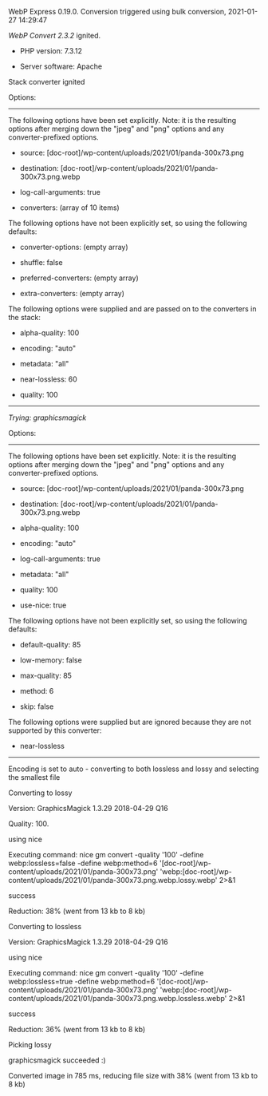 WebP Express 0.19.0. Conversion triggered using bulk conversion, 2021-01-27 14:29:47

*WebP Convert 2.3.2*  ignited.
- PHP version: 7.3.12
- Server software: Apache

Stack converter ignited

Options:
------------
The following options have been set explicitly. Note: it is the resulting options after merging down the "jpeg" and "png" options and any converter-prefixed options.
- source: [doc-root]/wp-content/uploads/2021/01/panda-300x73.png
- destination: [doc-root]/wp-content/uploads/2021/01/panda-300x73.png.webp
- log-call-arguments: true
- converters: (array of 10 items)

The following options have not been explicitly set, so using the following defaults:
- converter-options: (empty array)
- shuffle: false
- preferred-converters: (empty array)
- extra-converters: (empty array)

The following options were supplied and are passed on to the converters in the stack:
- alpha-quality: 100
- encoding: "auto"
- metadata: "all"
- near-lossless: 60
- quality: 100
------------


*Trying: graphicsmagick* 

Options:
------------
The following options have been set explicitly. Note: it is the resulting options after merging down the "jpeg" and "png" options and any converter-prefixed options.
- source: [doc-root]/wp-content/uploads/2021/01/panda-300x73.png
- destination: [doc-root]/wp-content/uploads/2021/01/panda-300x73.png.webp
- alpha-quality: 100
- encoding: "auto"
- log-call-arguments: true
- metadata: "all"
- quality: 100
- use-nice: true

The following options have not been explicitly set, so using the following defaults:
- default-quality: 85
- low-memory: false
- max-quality: 85
- method: 6
- skip: false

The following options were supplied but are ignored because they are not supported by this converter:
- near-lossless
------------

Encoding is set to auto - converting to both lossless and lossy and selecting the smallest file

Converting to lossy
Version: GraphicsMagick 1.3.29 2018-04-29 Q16 
Quality: 100. 
using nice
Executing command: nice gm convert -quality '100' -define webp:lossless=false -define webp:method=6 '[doc-root]/wp-content/uploads/2021/01/panda-300x73.png' 'webp:[doc-root]/wp-content/uploads/2021/01/panda-300x73.png.webp.lossy.webp' 2>&1
success
Reduction: 38% (went from 13 kb to 8 kb)

Converting to lossless
Version: GraphicsMagick 1.3.29 2018-04-29 Q16 
using nice
Executing command: nice gm convert -quality '100' -define webp:lossless=true -define webp:method=6 '[doc-root]/wp-content/uploads/2021/01/panda-300x73.png' 'webp:[doc-root]/wp-content/uploads/2021/01/panda-300x73.png.webp.lossless.webp' 2>&1
success
Reduction: 36% (went from 13 kb to 8 kb)

Picking lossy
graphicsmagick succeeded :)

Converted image in 785 ms, reducing file size with 38% (went from 13 kb to 8 kb)
